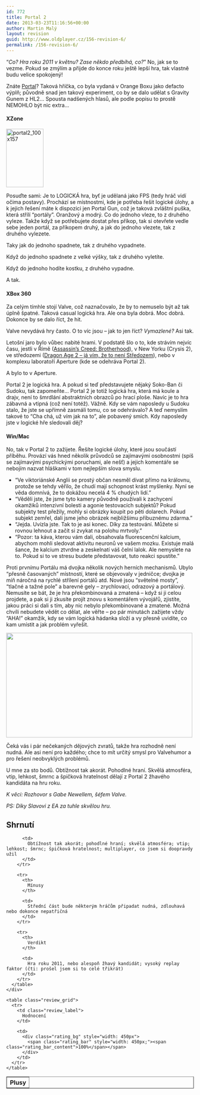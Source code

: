 ```yaml
---
id: 772
title: Portal 2
date: 2013-03-23T11:16:56+00:00
author: Martin Malý
layout: revision
guid: http://www.oldplayer.cz/156-revision-6/
permalink: /156-revision-6/
---
```

&#8220;_Co? Hra roku 2011 v květnu? Zase někdo předbíhá, co?_&#8221; No, jak se to vezme. Pokud se zmýlím a přijde do konce roku ještě lepší hra, tak vlastně budu velice spokojený!

Znáte [Portal](http://xzone.cz/nahledgame.php3?idg=2205&a_aid=gamer)? Taková hříčka, co byla vydaná v Orange Boxu jako defacto výplň; původně snad jen takový experiment, co by se dalo udělat s Gravity Gunem z HL2&#8230; Spousta nadšených hlasů, ale podle popisu to prostě NEMOHLO být nic extra&#8230;

<div class="alignright">
  <h4 class="alignright">
    XZone
  </h4>
  
  <p>
    <a href="http://www.xzone.cz/hledat.php3?search=Portal%202&a_aid=gamer&a_bid=f3f504e4" target="_top"><img title="portal2_100x157" src="http://www.oldplayer.cz/wp-content/uploads/2013/03/portal2_100x157.jpg" alt="portal2_100x157" width="100" height="157" /></a><img class=" aufsygkjlrlgzcyceial aufsygkjlrlgzcyceial aufsygkjlrlgzcyceial aufsygkjlrlgzcyceial" style="border: 0;" src="http://www.oldplayer.cz/wp-content/uploads/2013/03/imp.phpa_aidgamerampa_bidf3f504e4" alt="" width="1" height="1" />
  </p>
</div>

Posuďte sami: Je to LOGICKÁ hra, byť je udělaná jako FPS (tedy hráč vidí očima postavy). Prochází se místnostmi, kde je potřeba řešit logické úlohy, a k jejich řešení máte k dispozici jen Portal Gun, což je taková zvláštní puška, která střílí &#8220;portály&#8221;. Oranžový a modrý. Co do jednoho vleze, to z druhého vyleze. Takže když se potřebujete dostat přes příkop, tak si otevřete vedle sebe jeden portál, za příkopem druhý, a jak do jednoho vlezete, tak z druhého vylezete.

Taky jak do jednoho spadnete, tak z druhého vypadnete.

Když do jednoho spadnete z velké výšky, tak z druhého vyletíte.

Když do jednoho hodíte kostku, z druhého vypadne.

A tak.

<div class="alignright">
  <h4 class="alignright">
    XBox 360
  </h4>
  
  <p>
  </p>
</div>

Za celým tímhle stojí Valve, což naznačovalo, že by to nemuselo být až tak úplně špatné. Taková casual logická hra. Ale ona byla dobrá. Moc dobrá. Dokonce by se dalo říct, že hit.

Valve nevydává hry často. O to víc jsou &#8211; jak to jen říct? _Vymazlené?_ Asi tak.

Letošní jaro bylo vůbec nabité hrami. V podstatě šlo o to, kde strávím nejvíc času, jestli v Římě ([Assassin&#8217;s Creed: Brotherhood](http://www.oldplayer.cz/assassins-creed-brotherhood/)), v New Yorku (Crysis 2), ve středozemi ([Dragon Age 2 &#8211; já vím, že to není Středozem](http://www.oldplayer.cz/dragon-age-2/)), nebo v komplexu laboratoří Aperture (kde se odehráva Portal 2).

A bylo to v Aperture.

Portal 2 je logická hra. A pokud si teď představujete nějaký Soko-Ban či Sudoku, tak zapomeňte&#8230; Portal 2 je totiž logická hra, která má koule a drajv, není to šmrdlání abstraktních obrazců po hrací ploše. Navíc je to hra zábavná a vtipná (což není totéž). Vážně. Kdy se vám naposledy u Sudoku stalo, že jste se upřímně zasmáli tomu, co se odehrávalo? A teď nemyslím takové to &#8220;Cha chá, už vím jak na to&#8221;, ale pobavený smích. Kdy naposledy jste v logické hře sledovali děj?

<div class="alignright">
  <h4 class="alignright">
    Win/Mac
  </h4>
  
  <p>
  </p>
</div>

No, tak v Portal 2 to zažijete. Řešíte logické úlohy, které jsou součástí příběhu. Provází vás hned několik průvodců se zajímavými osobnostmi (spíš se zajímavými psychickými poruchami, ale nešť) a jejich komentáře se nebojím nazvat hláškami v tom nejlepším slova smyslu.

  * &#8220;Ve viktoriánské Anglii se prostý občan nesměl dívat přímo na královnu, protože se tehdy věřilo, že chudí mají schopnost krást myšlenky. Nyní se věda domnívá, že to dokážou necelá 4 % chudých lidí.&#8221;
  * &#8220;Věděli jste, že jsme tyto kamery původně používali k zachycení okamžiků intenzivní bolesti a agonie testovacích subjektů? Pokud subjekty test přežily, mohly si obrázky koupit po pěti dolarech. Pokud subjekt zemřel, dali jsme jeho obrázek nejbližšímu příbuznému zdarma.&#8221;
  * &#8220;Jejda. Uvízla jste. Tak to je asi konec. Díky za testování. Můžete si rovnou lehnout a začít si zvykat na polohu mrtvoly.&#8221;
  * &#8220;Pozor: ta káva, kterou vám dali, obsahovala fluorescenční kalcium, abychom mohli sledovat aktivitu neuronů ve vašem mozku. Existuje malá šance, že kalcium ztvrdne a zeskelnatí váš čelní lalok. Ale nemyslete na to. Pokud si to ve stresu budete představovat, tuto reakci spustíte.&#8221;

Proti prvnímu Portálu má dvojka několik nových herních mechanismů. Ubylo &#8220;přesně časovaných&#8221; místností, které se objevovaly v jedničce; dvojka je míň náročná na rychlé střílení portálů atd. Nové jsou &#8220;světelné mosty&#8221;, &#8220;tlačné a tažné pole&#8221; a barevné gely &#8211; zrychlovací, odrazový a portálový. Nemusíte se bát, že je hra překombinovaná a zmatená &#8211; když si ji celou projdete, a pak si ji zkusíte projít znovu s komentářem vývojářů, zjistíte, jakou práci si dali s tím, aby nic nebylo překombinované a zmatené. Možná chvíli nebudete vědět co dělat, ale věřte &#8211; po pár minutách zažijete vždy &#8220;AHA!&#8221; okamžik, kdy se vám logická hádanka složí a vy přesně uvidíte, co kam umístit a jak problém vyřešit.

[<img class="aligncenter size-full wp-image-158" title="portal-2-screen" src="http://www.oldplayer.cz/wp-content/uploads/2013/03/portal-2-screen.jpg" alt="" width="500" height="281" />](http://www.oldplayer.cz/wp-content/uploads/2013/03/portal-2-screen.jpg)

Čeká vás i pár nečekaných dějových zvratů, takže hra rozhodně není nudná. Ale asi není pro každého; chce to mít určitý smysl pro Valvehumor a pro řešení neobvyklých problémů.

U mne za sto bodů. Obtížnost tak akorát. Pohodlné hraní. Skvělá atmosféra, vtip, lehkost, šmrnc a špičková hratelnost dělají z Portal 2 žhavého kandidáta na hru roku.

_K věci: Rozhovor s Gabe Newellem, šéfem Valve._

_PS: Díky Slavovi z EA za tuhle skvělou hru._

<a name="review"></a>

<div class="review">
  <h2>
    Shrnutí
  </h2>
  
  <div class="mainbox">
    <div class="procons">
      <table border="1">
        <tr>
          <th>
            Plusy
          </th>
          
          <td>
            Obtížnost tak akorát; pohodlné hraní; skvělá atmosféra; vtip; lehkost; šmrnc; špičková hratelnost; multiplayer, co jsem si doopravdy užil
          </td>
        </tr>
        
        <tr>
          <th>
            Mínusy
          </th>
          
          <td>
            Střední část bude některým hráčům připadat nudná, zdlouhavá nebo dokonce nepatřičná
          </td>
        </tr>
        
        <tr>
          <th>
            Verdikt
          </th>
          
          <td>
            Hra roku 2011, nebo alespoň žhavý kandidát; vysoký replay faktor (čti: prošel jsem si to celé třikrát)
          </td>
        </tr>
      </table>
    </div>
    
    <table class="review_grid">
      <tr>
        <td class="review_label">
          Hodnocení
        </td>
        
        <td>
          <div class="rating_bg" style="width: 450px">
            <span class="rating_bar" style="width: 450px;"><span class="rating_bar_content">100%</span></span>
          </div>
        </td>
      </tr>
    </table>
  </div>
</div>

<div id="google_plus_one">
  <g:plusone></g:plusone>
</div>

<div id="fb_send_like">
</div>